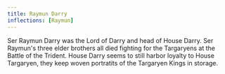 ```yaml
---
title: Raymun Darry
inflections: [Raymun]
---
```


Ser Raymun Darry was the Lord of Darry and head of House Darry. Ser Raymun's three elder brothers all died fighting for the Targaryens at the Battle of the Trident. House Darry seems to still harbor loyalty to House Targaryen, they keep woven portratits of the Targaryen Kings in storage.


